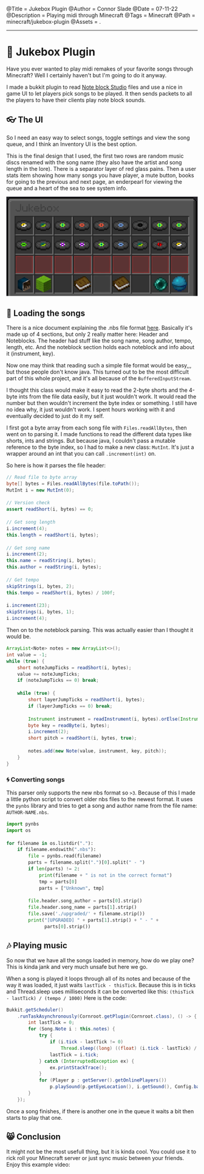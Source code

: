 @Title = Jukebox Plugin
@Author = Connor Slade
@Date = 07-11-22
@Description = Playing midi through Minecraft
@Tags = Minecraft
@Path = minecraft/jukebox-plugin
@Assets = .

---

# 🎻 Jukebox Plugin

Have you ever wanted to play midi remakes of your favorite songs through Minecraft?
Well I certainly haven't but I'm going to do it anyway.

I made a bukkit plugin to read [Note block Studio](https://opennbs.org/) files and use a nice in game UI to let players pick songs to be played.
It then sends packets to all the players to have their clients play note block sounds.

## 👓️ The UI

So I need an easy way to select songs, toggle settings and view the song queue, and I think an Inventory UI is the best option.

This is the final design that I used, the first two rows are random music discs renamed with the song name (they also have the artist and song length in the lore).
There is a separator layer of red glass pains.
Then a user stats item showing how many songs you have player, a mute button, books for going to the previous and next page, an enderpearl for viewing the queue and a heart of the sea to see system info.

![Inventory UI Screenshot](../assets/minecraft/jukebox-plugin/ui.png)

## 📼 Loading the songs

There is a nice document explaining the .nbs file format [here](https://opennbs.org/nbs).
Basically it's made up of 4 sections, but only 2 really matter here: Header and Noteblocks.
The header had stuff like the song name, song author, tempo, length, etc.
And the noteblock section holds each noteblock and info about it (instrument, key).

Now one may think that reading such a simple file format would be easy,,, but those people don't know java.
This turned out to be the most difficult part of this whole project, and it's all because of the `BufferedInputStream`.

I thought this class would make it easy to read the 2-byte shorts and the 4-byte ints from the file data easily, but it just wouldn't work.
It would read the number but then wouldn't increment the byte index or something.
I still have no idea why, it just wouldn't work.
I spent hours working with it and eventually decided to just do it my self.

I first got a byte array from each song file with `Files.readAllBytes`, then went on to parsing it.
I made functions to read the different data types like shorts, ints and strings.
But because java, I couldn't pass a mutable reference to the byte index, so I had to make a new class: `MutInt`.
It's just a wrapper around an int that you can call `.increment(int)` on.

So here is how it parses the file header:

```java
// Read file to byte array
byte[] bytes = Files.readAllBytes(file.toPath());
MutInt i = new MutInt(0);

// Version check
assert readShort(i, bytes) == 0;

// Get song length
i.increment(4);
this.length = readShort(i, bytes);

// Get song name
i.increment(2);
this.name = readString(i, bytes);
this.author = readString(i, bytes);

// Get tempo
skipStrings(i, bytes, 2);
this.tempo = readShort(i, bytes) / 100f;

i.increment(23);
skipStrings(i, bytes, 1);
i.increment(4);
```

Then on to the noteblock parsing.
This was actually easier than I thought it would be.

```java
ArrayList<Note> notes = new ArrayList<>();
int value = -1;
while (true) {
    short noteJumpTicks = readShort(i, bytes);
    value += noteJumpTicks;
    if (noteJumpTicks == 0) break;

    while (true) {
        short layerJumpTicks = readShort(i, bytes);
        if (layerJumpTicks == 0) break;

        Instrument instrument = readInstrument(i, bytes).orElse(Instrument.Piano);
        byte key = readByte(i, bytes);
        i.increment(2);
        short pitch = readShort(i, bytes, true);

        notes.add(new Note(value, instrument, key, pitch));
    }
}
```

### 🌀 Converting songs

This parser only supports the new nbs format so `>3`.
Because of this I made a little python script to convert older nbs files to the newest format.
It uses the `pynbs` library and tries to get a song and author name from the file name: `AUTHOR-NAME.nbs`.

```python
import pynbs
import os

for filename in os.listdir("."):
    if filename.endswith(".nbs"):
        file = pynbs.read(filename)
        parts = filename.split(".")[0].split(" - ")
        if len(parts) != 2:
            print(filename + " is not in the correct format")
            tmp = parts[0]
            parts = ["Unknown", tmp]

        file.header.song_author = parts[0].strip()
        file.header.song_name = parts[1].strip()
        file.save('./upgraded/' + filename.strip())
        print("[UPGRADED] " + parts[1].strip() + " - " +
              parts[0].strip())
```

## 🎶 Playing music

So now that we have all the songs loaded in memory, how do we play one?
This is kinda jank and very much unsafe but here we go.

When a song is played it loops through all of its notes and because of the way it was loaded, it just waits `lastTick - thisTick`.
Because this is in ticks and Thread.sleep uses milliseconds it can be converted like this: `(thisTick - lastTick) / (tempo / 1000)`
Here is the code:

```java
Bukkit.getScheduler()
    .runTaskAsynchronously(Cornroot.getPlugin(Cornroot.class), () -> {
        int lastTick = 0;
        for (Song.Note i : this.notes) {
            try {
                if (i.tick - lastTick != 0)
                    Thread.sleep((long) ((float) (i.tick - lastTick) / (this.tempo / 1000)));
                lastTick = i.tick;
            } catch (InterruptedException ex) {
                ex.printStackTrace();
            }
            for (Player p : getServer().getOnlinePlayers())
                p.playSound(p.getEyeLocation(), i.getSound(), Config.baseVolume, i.getPitch());
        }
    });
```

Once a song finishes, if there is another one in the queue it waits a bit then starts to play that one.

## 😸 Conclusion

It might not be the most usefull thing, but it is kinda cool.
You could use it to rick roll your Minecraft server or just sync music between your friends.
Enjoy this example video:
